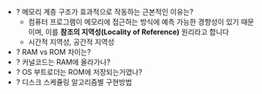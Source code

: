 - ? 메모리 계층 구조가 효과적으로 작동하는 근본적인 이유는?
	- 컴퓨터 프로그램이 메모리에 접근하는 방식에 예측 가능한 경향성이 있기 때문이며, 이를 **참조의 지역성(Locality of Reference)** 원리라고 합니다
	- 시간적 지역성, 공간적 지역성
- ? RAM vs ROM 차이는?
- ? 커널코드는 RAM에 올라가나?
- ? OS 부트로더는 ROM에 저장되는거였나?
- ? 디스크 스케쥴링 알고리즘별 구현방법	    